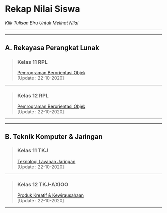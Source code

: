 # Rekap Nilai Siswa

*Klik Tulisan Biru Untuk Melihat Nilai*
<hr>
<hr>

## A. Rekayasa Perangkat Lunak
> ### Kelas 11 RPL
> [Pemrograman Berorientasi Objek](https://docs.google.com/spreadsheets/d/1iKYczebi5EYg0PM3OGmuz3y3ZYG87QfnygyiSz2rNlc/edit?usp=sharing) 
<br>[Update : 22-10-2020]

<hr>

> ### Kelas 12 RPL
> [Pemrograman Berorientasi Objek](https://docs.google.com/spreadsheets/d/1i-QMnPNmoNvLd1bsb6jU5kAQ_kJtepMKN410c3KZDPI/edit?usp=sharing) 
<br>[Update : 22-10-2020]

<hr>
<hr>

## B. Teknik Komputer & Jaringan
> ### Kelas 11 TKJ
> [Teknologi Layanan Jaringan](https://docs.google.com/spreadsheets/d/1rlZb-g3Mtnjq-PmjsuhSqinC2Pitm94tf8x35N1zY8Q/edit?usp=sharing) 
<br>[Update : 22-10-2020]

<hr>

> ### Kelas 12 TKJ-AXIOO
> [Produk Kreatif & Kewirausahaan](https://docs.google.com/spreadsheets/d/1yJqimIvmkU8M4Zw2HJRHAB138Si34aU42UnG-Qv2qx8/edit?usp=sharing) 
<br>[Update : 22-10-2020]

<hr>
